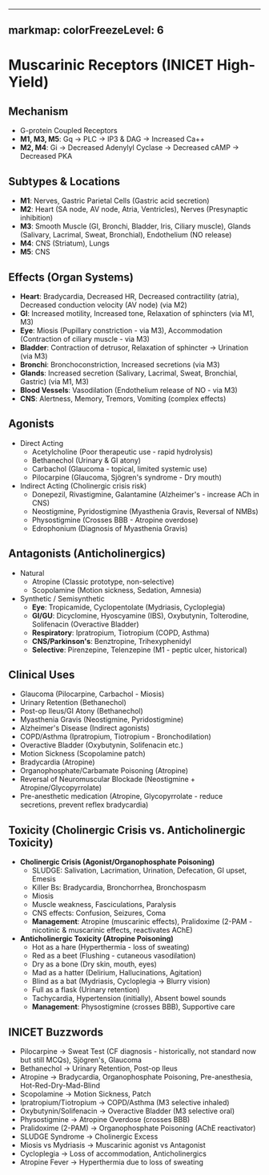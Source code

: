 
---
markmap:
  colorFreezeLevel: 6
---

# Muscarinic Receptors (INICET High-Yield)

## Mechanism
- G-protein Coupled Receptors
- **M1, M3, M5**: Gq -> PLC -> IP3 & DAG -> Increased Ca++
- **M2, M4**: Gi -> Decreased Adenylyl Cyclase -> Decreased cAMP -> Decreased PKA

## Subtypes & Locations
- **M1**: Nerves, Gastric Parietal Cells (Gastric acid secretion)
- **M2**: Heart (SA node, AV node, Atria, Ventricles), Nerves (Presynaptic inhibition)
- **M3**: Smooth Muscle (GI, Bronchi, Bladder, Iris, Ciliary muscle), Glands (Salivary, Lacrimal, Sweat, Bronchial), Endothelium (NO release)
- **M4**: CNS (Striatum), Lungs
- **M5**: CNS

## Effects (Organ Systems)
- **Heart**: Bradycardia, Decreased HR, Decreased contractility (atria), Decreased conduction velocity (AV node) (via M2)
- **GI**: Increased motility, Increased tone, Relaxation of sphincters (via M1, M3)
- **Eye**: Miosis (Pupillary constriction - via M3), Accommodation (Contraction of ciliary muscle - via M3)
- **Bladder**: Contraction of detrusor, Relaxation of sphincter -> Urination (via M3)
- **Bronchi**: Bronchoconstriction, Increased secretions (via M3)
- **Glands**: Increased secretion (Salivary, Lacrimal, Sweat, Bronchial, Gastric) (via M1, M3)
- **Blood Vessels**: Vasodilation (Endothelium release of NO - via M3)
- **CNS**: Alertness, Memory, Tremors, Vomiting (complex effects)

## Agonists
- Direct Acting
  - Acetylcholine (Poor therapeutic use - rapid hydrolysis)
  - Bethanechol (Urinary & GI atony)
  - Carbachol (Glaucoma - topical, limited systemic use)
  - Pilocarpine (Glaucoma, Sjögren's syndrome - Dry mouth)
- Indirect Acting (Cholinergic crisis risk)
  - Donepezil, Rivastigmine, Galantamine (Alzheimer's - increase ACh in CNS)
  - Neostigmine, Pyridostigmine (Myasthenia Gravis, Reversal of NMBs)
  - Physostigmine (Crosses BBB - Atropine overdose)
  - Edrophonium (Diagnosis of Myasthenia Gravis)

## Antagonists (Anticholinergics)
- Natural
  - Atropine (Classic prototype, non-selective)
  - Scopolamine (Motion sickness, Sedation, Amnesia)
- Synthetic / Semisynthetic
  - **Eye**: Tropicamide, Cyclopentolate (Mydriasis, Cycloplegia)
  - **GI/GU**: Dicyclomine, Hyoscyamine (IBS), Oxybutynin, Tolterodine, Solifenacin (Overactive Bladder)
  - **Respiratory**: Ipratropium, Tiotropium (COPD, Asthma)
  - **CNS/Parkinson's**: Benztropine, Trihexyphenidyl
  - **Selective**: Pirenzepine, Telenzepine (M1 - peptic ulcer, historical)

## Clinical Uses
- Glaucoma (Pilocarpine, Carbachol - Miosis)
- Urinary Retention (Bethanechol)
- Post-op Ileus/GI Atony (Bethanechol)
- Myasthenia Gravis (Neostigmine, Pyridostigmine)
- Alzheimer's Disease (Indirect agonists)
- COPD/Asthma (Ipratropium, Tiotropium - Bronchodilation)
- Overactive Bladder (Oxybutynin, Solifenacin etc.)
- Motion Sickness (Scopolamine patch)
- Bradycardia (Atropine)
- Organophosphate/Carbamate Poisoning (Atropine)
- Reversal of Neuromuscular Blockade (Neostigmine + Atropine/Glycopyrrolate)
- Pre-anesthetic medication (Atropine, Glycopyrrolate - reduce secretions, prevent reflex bradycardia)

## Toxicity (Cholinergic Crisis vs. Anticholinergic Toxicity)
- **Cholinergic Crisis (Agonist/Organophosphate Poisoning)**
  - SLUDGE: Salivation, Lacrimation, Urination, Defecation, GI upset, Emesis
  - Killer Bs: Bradycardia, Bronchorrhea, Bronchospasm
  - Miosis
  - Muscle weakness, Fasciculations, Paralysis
  - CNS effects: Confusion, Seizures, Coma
  - **Management**: Atropine (muscarinic effects), Pralidoxime (2-PAM - nicotinic & muscarinic effects, reactivates AChE)
- **Anticholinergic Toxicity (Atropine Poisoning)**
  - Hot as a hare (Hyperthermia - loss of sweating)
  - Red as a beet (Flushing - cutaneous vasodilation)
  - Dry as a bone (Dry skin, mouth, eyes)
  - Mad as a hatter (Delirium, Hallucinations, Agitation)
  - Blind as a bat (Mydriasis, Cycloplegia -> Blurry vision)
  - Full as a flask (Urinary retention)
  - Tachycardia, Hypertension (initially), Absent bowel sounds
  - **Management**: Physostigmine (crosses BBB), Supportive care

## INICET Buzzwords
- Pilocarpine -> Sweat Test (CF diagnosis - historically, not standard now but still MCQs), Sjögren's, Glaucoma
- Bethanechol -> Urinary Retention, Post-op Ileus
- Atropine -> Bradycardia, Organophosphate Poisoning, Pre-anesthesia, Hot-Red-Dry-Mad-Blind
- Scopolamine -> Motion Sickness, Patch
- Ipratropium/Tiotropium -> COPD/Asthma (M3 selective inhaled)
- Oxybutynin/Solifenacin -> Overactive Bladder (M3 selective oral)
- Physostigmine -> Atropine Overdose (crosses BBB)
- Pralidoxime (2-PAM) -> Organophosphate Poisoning (AChE reactivator)
- SLUDGE Syndrome -> Cholinergic Excess
- Miosis vs Mydriasis -> Muscarinic agonist vs Antagonist
- Cycloplegia -> Loss of accommodation, Anticholinergics
- Atropine Fever -> Hyperthermia due to loss of sweating

